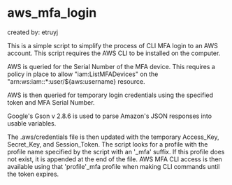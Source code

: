 # aws_mfa_login
created by: etruyj


This is a simple script to simplify the process of CLI MFA login to an AWS account. This script requires the AWS CLI to be installed on the computer. 

AWS is queried for the Serial Number of the MFA device. This requires a policy in place to allow "iam:ListMFADevices" on the "arn:ws:iam::*:user/${aws:username} resource.

AWS is then queried for temporary login credentials using the specified token and MFA Serial Number.

Google's Gson v 2.8.6 is used to parse Amazon's JSON responses into usable variables.

The .aws/credentials file is then updated with the temporary Access_Key, Secret_Key, and Session_Token. The script looks for a profile with the profile name specified by the script with an '_mfa' suffix. If this profile does not exist, it is appended at the end of the file. AWS MFA CLI access is then available using that 'profile'_mfa profile when making CLI commands until the token expires.
